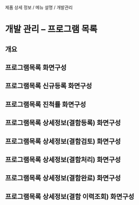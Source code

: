 <!--breadcrumb:제품 상세 정보 / 메뉴 설명 / 개발관리--><span class="md-breadcrumb">제품 상세 정보 / 메뉴 설명 / 개발관리</span>
# 개발 관리 – 프로그램 목록
<!--5th-h2-toc-->
## 개요

## 프로그램목록 화면구성

## 프로그램목록 신규등록 화면구성

## 프로그램목록 진척률 화면구성

## 프로그램목록 상세정보(결함등록) 화면구성

## 프로그램목록 상세정보(결함검토) 화면구성

## 프로그램목록 상세정보(결함처리) 화면구성

## 프로그램목록 상세정보(결함완료) 화면구성

## 프로그램목록 상세정보(결함 이력조회) 화면구성

